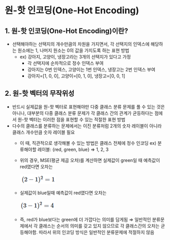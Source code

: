 # 원-핫 인코딩(One-Hot Encoding)

## 1. 원-핫 인코딩(One-Hot Encoding)이란?

- 선택해야하는 선택지의 개수만큼의 차원을 가지면서, 각 선택지의 인덱스에 해당하는 원소에는 1, 나머지 원소는 0의 값을 가지도록 하는 표현 방법
    - ex) 강아지, 고양이, 냉장고라는 3개의 선택지가 있다고 가정
        - 각 선택지에 순차적으로 정수 인덱스 부여
        - 강아지는 0번 인덱스, 고양이는 1번 인덱스, 냉장고는 2번 인덱스 부여
        - 강아지=[1, 0, 0], 고양이=[0, 1, 0], 냉장고=[0, 0, 1]

## 2. 원-핫 벡터의 무작위성

- 반드시 실제값을 원-핫 벡터로 표현해야만 다중 클래스 분류 문제를 풀 수 있는 것은 아니나, 대부분의 다중 클래스 분류 문제가 각 클래스 간의 관계가 균등하다는 점에서 원-핫 벡터는 이러한 점을 표현할 수 있는 적절한 표현 방법
- 다수의 클래스를 분류하는 문제에서는 이진 분류처럼 2개의 숫자 레이블이 아니라 클래스 개수만큼 숫자 레이블 필요
    - 이 때, 직관적으로 생각해볼 수 있는 방법은 클래스 전체에 정수 인코딩
    ex) 분류해야할 레이블: {red, green, blue} ⇒ 1, 2, 3
    - 위의 경우, MSE(평균 제곱 오차)를 계산하면 실제값이 green일 때 예측값이 red였다면 오차는
        
        ![image.png](image.png)
        
    - 실제값이 blue일때 예측값이 red였다면 오차는
        
        ![image.png](image1.png)
        
    - 즉, red가 blue보다는 green에 더 가깝다는 의미를 담게됨 ⇒ 일반적인 분류문제에서 각 클래스는 순서의 의미를 갖고 있지 않으므로 각 클래스간의 오차는 균등해야함. 따라서 위의 인코딩 방식은 일반적인 분류문제에 적절하지 않음